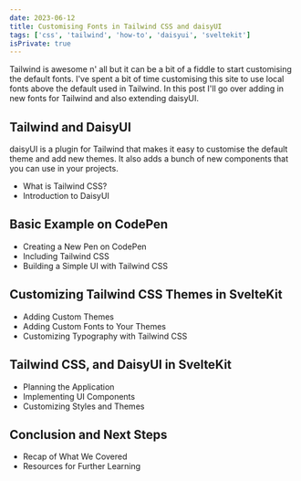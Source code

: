 ```yaml
---
date: 2023-06-12
title: Customising Fonts in Tailwind CSS and daisyUI
tags: ['css', 'tailwind', 'how-to', 'daisyui', 'sveltekit']
isPrivate: true
---
```


Tailwind is awesome n' all but it can be a bit of a fiddle to start
customising the default fonts. I've spent a bit of time customising
this site to use local fonts above the default used in Tailwind. In
this post I'll go over adding in new fonts for Tailwind and also
extending daisyUI.

## Tailwind and DaisyUI

daisyUI is a plugin for Tailwind that makes it easy to customise the
default theme and add new themes. It also adds a bunch of new
components that you can use in your projects.

- What is Tailwind CSS?
- Introduction to DaisyUI

## Basic Example on CodePen

- Creating a New Pen on CodePen
- Including Tailwind CSS
- Building a Simple UI with Tailwind CSS

## Customizing Tailwind CSS Themes in SvelteKit

- Adding Custom Themes
- Adding Custom Fonts to Your Themes
- Customizing Typography with Tailwind CSS

## Tailwind CSS, and DaisyUI in SvelteKit

- Planning the Application
- Implementing UI Components
- Customizing Styles and Themes

## Conclusion and Next Steps

- Recap of What We Covered
- Resources for Further Learning
